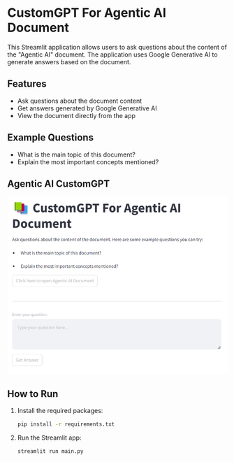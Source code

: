 
# CustomGPT For Agentic AI Document

This Streamlit application allows users to ask questions about the content of the "Agentic AI" document. The application uses Google Generative AI to generate answers based on the document.

## Features

- Ask questions about the document content
- Get answers generated by Google Generative AI
- View the document directly from the app

## Example Questions

- What is the main topic of this document?
- Explain the most important concepts mentioned?

## Agentic AI CustomGPT

![Agentic AI CustomGPT](custom.png)

## How to Run

1. Install the required packages:
    ```sh
    pip install -r requirements.txt
    ```

2. Run the Streamlit app:
    ```sh
    streamlit run main.py
    ```

